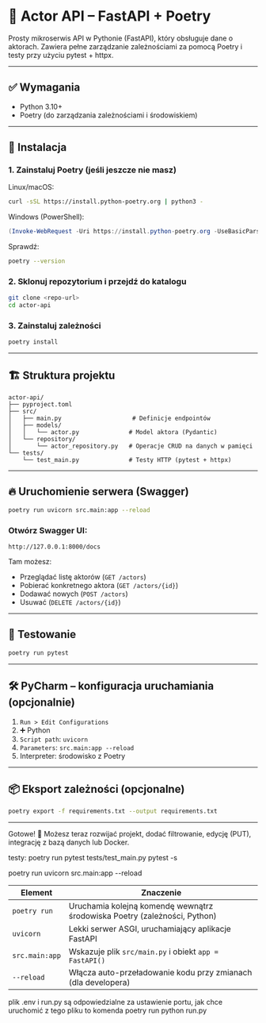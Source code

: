 # 📘 Actor API – FastAPI + Poetry

Prosty mikroserwis API w Pythonie (FastAPI), który obsługuje dane o aktorach. Zawiera pełne zarządzanie zależnościami za pomocą Poetry i testy przy użyciu pytest + httpx.

---

## ✅ Wymagania
- Python 3.10+
- Poetry (do zarządzania zależnościami i środowiskiem)

---

## 🚀 Instalacja

### 1. Zainstaluj Poetry (jeśli jeszcze nie masz)

Linux/macOS:
```bash
curl -sSL https://install.python-poetry.org | python3 -
```
Windows (PowerShell):
```powershell
(Invoke-WebRequest -Uri https://install.python-poetry.org -UseBasicParsing).Content | python -
```

Sprawdź:
```bash
poetry --version
```

### 2. Sklonuj repozytorium i przejdź do katalogu
```bash
git clone <repo-url>
cd actor-api
```

### 3. Zainstaluj zależności
```bash
poetry install
```

---

## 🏗️ Struktura projektu
```
actor-api/
├── pyproject.toml
├── src/
│   ├── main.py                    # Definicje endpointów
│   ├── models/
│   │   └── actor.py              # Model aktora (Pydantic)
│   └── repository/
│       └── actor_repository.py   # Operacje CRUD na danych w pamięci
└── tests/
    └── test_main.py              # Testy HTTP (pytest + httpx)
```

---

## 🔥 Uruchomienie serwera (Swagger)

```bash
poetry run uvicorn src.main:app --reload
```

### Otwórz Swagger UI:

```
http://127.0.0.1:8000/docs
```

Tam możesz:
- Przeglądać listę aktorów (`GET /actors`)
- Pobierać konkretnego aktora (`GET /actors/{id}`)
- Dodawać nowych (`POST /actors`)
- Usuwać (`DELETE /actors/{id}`)

---

## 🧪 Testowanie

```bash
poetry run pytest
```

---

## 🛠️ PyCharm – konfiguracja uruchamiania (opcjonalnie)

1. `Run > Edit Configurations`
2. ➕ Python
3. `Script path`: `uvicorn`
4. `Parameters`: `src.main:app --reload`
5. Interpreter: środowisko z Poetry

---

## 📦 Eksport zależności (opcjonalne)

```bash
poetry export -f requirements.txt --output requirements.txt
```

---

Gotowe! 🎉 Możesz teraz rozwijać projekt, dodać filtrowanie, edycję (PUT), integrację z bazą danych lub Docker.


testy:
poetry run pytest tests/test_main.py
pytest -s


poetry run uvicorn src.main:app --reload

| Element        | Znaczenie                                                                 |
| -------------- | ------------------------------------------------------------------------- |
| `poetry run`   | Uruchamia kolejną komendę wewnątrz środowiska Poetry (zależności, Python) |
| `uvicorn`      | Lekki serwer ASGI, uruchamiający aplikacje FastAPI                        |
| `src.main:app` | Wskazuje plik `src/main.py` i obiekt `app = FastAPI()`                    |
| `--reload`     | Włącza auto-przeładowanie kodu przy zmianach (dla developera)             |

plik .env i run.py są odpowiedzialne za ustawienie portu, jak chce uruchomić z tego pliku to komenda
poetry run python run.py
